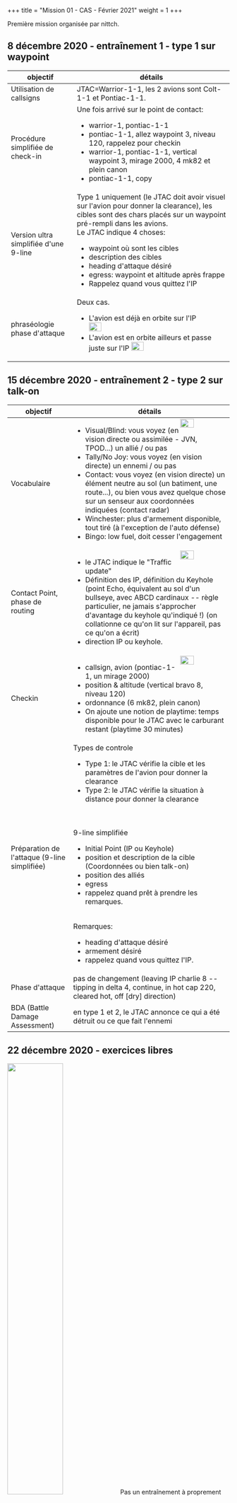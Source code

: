 +++
title = "Mission 01 - CAS - Février 2021"
weight = 1
+++

Première mission organisée par nittch.

## 8 décembre 2020 - entraînement 1 - type 1 sur waypoint
objectif                              | détails
------------------------------------- | ----------
Utilisation de callsigns              | JTAC=Warrior-1-1, les 2 avions sont Colt-1-1 et Pontiac-1-1.
Procédure simplifiée de check-in      | Une fois arrivé sur le point de contact:<ul><li>warrior-1, pontiac-1-1<li>pontiac-1-1, allez waypoint 3, niveau 120, rappelez pour checkin<li>warrior-1, pontiac-1-1, vertical waypoint 3, mirage 2000, 4 mk82 et plein canon<li>pontiac-1-1, copy</ul>
Version ultra simplifiée d'une 9-line | Type 1 uniquement (le JTAC doit avoir visuel sur l'avion pour donner la clearance), les cibles sont des chars placés sur un waypoint pré-rempli dans les avions.<br />Le JTAC indique 4 choses:<ul><li>waypoint où sont les cibles<li>description des cibles<li>heading d'attaque désiré<li>egress: waypoint et altitude après frappe<li>Rappelez quand vous quittez l'IP</ul>
phraséologie phase d'attaque          | Deux cas. <ul><li>L'avion est déjà en orbite sur l'IP <img src=/mission_01/session1_leaving_ip.png width=30% /> <li>L'avion est en orbite ailleurs et passe juste sur l'IP <img src=/mission_01/session1_tipping_in.png width=30% /> </ul>

## 15 décembre 2020 - entraînement 2 - type 2 sur talk-on
objectif                              | détails
------------------------------------- | ----------
Vocabulaire                           |<img src=/mission_01/session2_visuel_tally.jpg width=30% style="float: right; margin: 0 0 0 0;" /><ul><li>Visual/Blind: vous voyez (en vision directe ou assimilée - JVN, TPOD...) un allié / ou pas<li>Tally/No Joy: vous voyez (en vision directe) un ennemi / ou pas<li>Contact: vous voyez (en vision directe) un élément neutre au sol (un batiment, une route...), ou bien vous avez quelque chose sur un senseur aux coordonnées indiquées (contact radar)<li>Winchester: plus d'armement disponible, tout tiré (à l'exception de l'auto défense)<li>Bingo: low fuel, doit cesser l'engagement</ul>
Contact Point, phase de routing       |<img src=/mission_01/session2_keyhole.png width=30% style="float: right; margin: 0 0 0 0;" /><ul><li>le JTAC indique le "Traffic update"<li>Définition des IP, définition du Keyhole (point Echo, équivalent au sol d'un bullseye, avec ABCD cardinaux -- règle particulier, ne jamais s'approcher d'avantage du keyhole qu'indiqué !) (on collationne ce qu'on lit sur l'appareil, pas ce qu'on a écrit)<li>direction IP ou keyhole.</ul>
Checkin                               |<img src=/mission_01/session2_checkin.png width=30% style="float: right; margin: 0 0 0 0;" /><ul><li>callsign, avion (pontiac-1-1, un mirage 2000)<li>position & altitude (vertical bravo 8, niveau 120)<li>ordonnance (6 mk82, plein canon)<li>On ajoute une notion de playtime: temps disponible pour le JTAC avec le carburant restant (playtime 30 minutes)</ul>
Préparation de l'attaque (9-line simplifiée) | Types de controle<br /><ul><li>Type 1: le JTAC vérifie la cible et les paramètres de l'avion pour donner la clearance<li>Type 2: le JTAC vérifie la situation à distance pour donner la clearance</ul><br /><br />9-line simplifiée<ul><li>Initial Point (IP ou Keyhole)<li>position et description de la cible (Coordonnées ou bien talk-on)<li>position des alliés<li>egress<li>rappelez quand prêt à prendre les remarques.</ul><br /> Remarques:<ul><li>heading d'attaque désiré<li>armement désiré<li>rappelez quand vous quittez l'IP. </ul>
Phase d'attaque                       | pas de changement (leaving IP charlie 8 -- tipping in delta 4, continue, in hot cap 220, cleared hot, off [dry] direction)
BDA (Battle Damage Assessment)        | en type 1 et 2, le JTAC annonce ce qui a été détruit ou ce que fait l'ennemi

## 22 décembre 2020 - exercices libres
<img src=/mission_01/session3_f18.png width=50% />
Pas un entraînement à proprement parler.

Nous avons décollé de Lar. Nous avions 3 waypoints et des cibles à détruire à la bombe à sous-munitions ou au canon à chaque waypoint. Nous étions deux : l'un attaquait pendant que l'autre orbitait à une altitude plus élevée pour surveiller d'éventuels départs de missiles.

Au final, nous étions Winchester après les deux premiers waypoints et sommes rentrés à Shiraz.

## 29 décembre 2020 - révisions
<img src=/mission_01/session3_roquette.png width=50% />
Suite à un crash d'hélicoptère, une équipe de secours est sur place (VBL médicaux + tanks alliés).
Ils demandent un appui aérien.

Des camions ennemis sons stationnés non loin du lieu, à attaquer aux roquettes après un guidage visuel (révisions du type 2 sur talk-on).
En fin d'entrainement des renforts arrivent une colonne de camions sur une route, à attaquer au canon (révision du type 2 sur coordonnées).

## 05 janvier 2021 - entraînement 3 - type 3, TOT, 9-LINE
<img src=/mission_01/session4_f18.png width=50% />

objectif                              | détails
------------------------------------- | -----------------------------------------------------------------------------
type 3                                | <ul><li>le jtac autorise une attaque sur une période donnée au lieu de donner une clearance par passe (cleared to engage from time ... to ....)<li>l'avion indique "commencing engagement", "engagement complete"<li>le BDA est donné par l'avion au jtac à la toute fin</ul>
9-line                                | 1-3 concernent l'IP, 4-6 concernent la target, 7-8 le marquage et les alliés, 9 l'egress<ul><li>Type 1/Type 2/Type 3 Bomb on Target, rappelez quand prêt à noter la 9-line<li>1.IP<li>2.Heading IP to Target<li>3.distance IP to Target<li>4.altitude Target<li> 5.description Target (nombre et type)<li>6.coordonnées Target<li> 7.type de marquage ou code laser<li> 8.position et distance de l'allié le plus proche<li>9.egress (point cardinal et point), exemple Sud-Mazda<li>Rappelez quand prêt à prendre les remarques<li>Remarques<ul><li> heading désiré<li> Push ASAP , ou TOT (Time on Target) + heure<li> (type 3) engagement time : plage d'engagement, exemple: 45-55 -- Peut être donné plus tard pour laisser du temps au JTAC<li> (type 3) engagement type : type d'engagement, exemple: tous les blindés<li>façon d'attaquer (armement, ordres divers...)</ul></ul><br /> on readback 4-6-8 + remarques<br /> correlation (talk-on) avant la 9-line (pour indiquer "talk-on" dans la ligne 6) ou après (pour confirmer)
Phase d'attaque                       | <ul><li>Si on rejoint l'IP, On va préférer "IP Inbound" à "Typping In" qui semble plus utilisé<li>On garde "Leaving IP" si on y est déjà</ul>

## 12 janvier 2021 - entraînement 4 - FENCE-IN, révisions 9-LINE
<img src=/mission_01/session5_f18_m2k.png width=50% />


objectif                              | détails
------------------------------------- | -----------------------------------------------------------------------------
AWACS                                 | En arrivant en fréquence AWACS, s'annoncer... ("Overlord, Pontiac, nous sommes un mirage 2000 arrivant dans votre zone", "Pontiac, Overlord, identifié radar, indiquez mission", "Overlord, Pontiac, mission CAS en direction point Mazda")
FENCE-IN                              | En arrivant en zone de combat, sur ordre nous allons FENCE-IN, il s'agit d'une check-list à dérouler en suivant l'acronyme FENCE :<ul><li>**Fuel**, on vérifie qu'à ce moment du vol on a bien une quantité prévue pour la mission, les différents niveaux des différents bidons, cross-feed, etc...<li>**Emitters**, on vérifie le statut de tout ce qui peut émettre en suivant l'acronyme TRAIL:<ul><li>**TACAN**, vérifier, passer en air-air<li>**Radar**, selon mission<li>**ALQ/ALR**, régler ECM (ont pour réf ALQ- sur avion américains) et RWR (ont pour réf ALR-)<li>**IFF**, code et mode selon mission<li>**Lights**, feux éteins</ul><li>**Navigation**: vérifier les waypoints importants, recalage GPS éventuel<li>**Chaff et flares**: programmes réglés et armés<li>**Employment**: préparation **ou vérification** de tous les systèmes d'armes et emports (**mode A/G**, **préchauffe POD**, préchauffe missiles, mode de délivrance des bombes, réglage des volumes, réglage codes laser...). **Master Arm ON**, bien que sujet à débat (normalement la sécurité reste jusqu'au dernier moment), nous passons Master Arm ON à cette étape on pour l'entraînement</ul>Une fois le FENCE-IN vérifié, vous êtes prêt à combattre. Le but est de ne pas louper d'occasion de tir, même avec le stress.<br />Pour l'entraînement et un peu artificiellement, nous procédons ainsi: l'AWACS ordonne: "Passez FENCE-IN", et l'avion réponds "FENCE-IN vérifié, prêt au combat"

## 19 janvier 2021 - entraînement 5 - Ateliers tirs, révisions sur l'armement
Nous avons travaillé les différentes emports possibles pour la mission :
- Mk-83 (general bomb)
- Mk-84 (general bomb, pour blindés)
- Mk-20 RE (cluster, pour blindés)
- Roquettes Zuni (pour blindés), en S (single)
- Roquettes Hydra 70 (Launceur LAU-61 - 19 roquettes, tête M151 - High Explosive), en S (single)
- Canon

Pour maximiser l'utilisation de l'emport :
- les bombes sont tirées en CCIP, une par une
- les roquettes à l'unité
- le canon en low

Chaque atelier consistait à réviser le FENCE-IN et ensuite tirer au waypoint 2. (fichier de mission : <a href=/mission_01/lei-cas-6.miz>lei-cas-6.miz</a>)

## 26 janvier 2021 - entraînement 6 - Vol en formation

objectif                              | détails
------------------------------------- | -----------------------------------------------------------------------------
Leader                                | <ul><li>Chef de patrouille<li>Communications radios (si patrouille non séparée)<li>Navigation et plan de vol<li>Gestion des attaques et armements (qui tire et quand)</ul>
Ailier                                | <ul><li>Tient la formation<li>Surveille le ciel et le radar<li>Le premier ailier collationne normalement, les autres par leur numéro<li>Procède aux readback et confirmations visuelles</ul>
PS (Patrouille serrée)                | Très difficile à tenir, utilisée en faible visibilité (météo difficile) ou manœuvre autour de l'aéroport<ul><li>à 2 mètres l'un de l'autre<li>vol dans le même plan (monter ou descendre en virage pour le rester)<li>Annoncer "perte visuel" et manœuvre anti-abordage immédiatement<li>Variante "PS lâche" moins serrée</ul>
FMO (Formation Manœuvre offensive)    | La formation classique, très manœuvrante<ul><li>600 ft derrière<li>45° derrière, choix du côté: derrière le leader en fonction de la menace (voir le leader et d'où vient la menace)<li>en étagement négatif (sous le leader, sauf en très basse altitude ou c'est l'inverse)<li>on imite le leader, on garde exactement les mêmes RPM, en virage on prends l'intérieur pour se rapprocher, l'extérieur pour s'éloigner<li>en cas d'engagement, si l'équipier est indissociable (manque d'expérience ?), passer dans les 6h<li>Variante "Wedge" moins serrée pour le transit</ul>
FMD (Formation Manoeuvre Défensive)   | Formation pour le transit, un point de départ très avantageux en cas d'attaque (nombreuses techniques de tenailles pour renverser l'attaque)<ul><li>Surveillance mutuelle des 6h<li>A l'opposition aux PS/FMO, le leader doit manoeuvrer pour tenir la position<li>virages difficiles mais des techniques existent</ul>
CAS et 9-Lines                        | <ul><li>Le vol dans son ensemble note les 9-Lines<li>Soit la formation est maintenue (FMO avec un passage en trail pour l'engagement)<li>Soit la formation est séparée et rassemblée (rassemblement en ligne droite, en virage, baïonnette, technique autres - Radar, Datalink avec une stratégie d'interception...)</ul>

Je me suis inspiré de [FFW-01 Formation à deux](https://www.ffw-01.fr/images/documentation/interne/divers/Formationa%20deux.pdf) et [C6 - Vol en formation](http://www.checksix-fr.com/files/F4AF/EDC/1-2-4%20Vol%20en%20formation.pdf)

## 2 février 2021 - entraînement 7

## 9 février 2021 - mission

## 16 février 2021 - débrief

